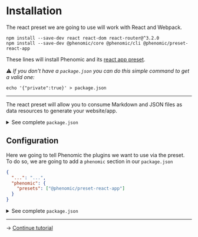 # Installation

The react preset we are going to use will work with React and Webpack.

```console
npm install --save-dev react react-dom react-router@^3.2.0
npm install --save-dev @phenomic/core @phenomic/cli @phenomic/preset-react-app
```

These lines will install Phenomic and its
[react app preset](https://github.com/phenomic/phenomic/tree/master/packages/preset-react-app).

⚠️ _If you don't have a `package.json` you can do this simple command to get a
valid one:_

```console
echo '{"private":true}' > package.json
```

---

The react preset will allow you to consume Markdown and JSON files as data
resources to generate your website/app.

<details>
<summary>See complete <code>package.json</code></summary>
(versions might be more recent)

```json
{
  "private": true,
  "devDependencies": {
    "@phenomic/core": "^1.0.0-alpha.1",
    "@phenomic/cli": "^1.0.0-alpha.1",
    "@phenomic/preset-react-app": "^1.0.0-alpha.1",
    "react": "^16.8.0",
    "react-dom": "^16.8.0",
    "react-router": "^3.2.0"
  }
}
```

</details>

## Configuration

Here we going to tell Phenomic the plugins we want to use via the preset. To do
so, we are going to add a `phenomic` section in our `package.json`

```json
{
  "...": "...",
  "phenomic": {
    "presets": ["@phenomic/preset-react-app"]
  }
}
```

<details>
<summary>See complete <code>package.json</code></summary>

```json
{
  "private": true,
  "devDependencies": {
    "@phenomic/core": "^1.0.0-alpha.1",
    "@phenomic/cli": "^1.0.0-alpha.1",
    "@phenomic/preset-react-app": "^1.0.0-alpha.1",
    "react": "^16.8.0",
    "react-dom": "^16.8.0",
    "react-router": "^3.2.0"
  },
  "phenomic": {
    "presets": ["@phenomic/preset-react-app"]
  }
}
```

</details>

---

→ [Continue tutorial](02.md)
